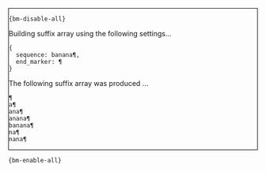 <div style="border:1px solid black;">

`{bm-disable-all}`

Building suffix array using the following settings...

```
{
  sequence: banana¶,
  end_marker: ¶
}

```


The following suffix array was produced ...

```
¶
a¶
ana¶
anana¶
banana¶
na¶
nana¶
```

</div>

`{bm-enable-all}`

